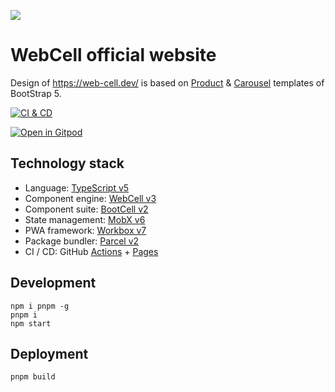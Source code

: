 ![](https://github.com/EasyWebApp.png)

# WebCell official website

Design of https://web-cell.dev/ is based on [Product][1] & [Carousel][2] templates of BootStrap 5.

[![CI & CD](https://github.com/EasyWebApp/EasyWebApp.github.io/actions/workflows/main.yml/badge.svg)][3]

[![Open in Gitpod](https://gitpod.io/button/open-in-gitpod.svg)][4]

## Technology stack

-   Language: [TypeScript v5][5]
-   Component engine: [WebCell v3][6]
-   Component suite: [BootCell v2][7]
-   State management: [MobX v6][8]
-   PWA framework: [Workbox v7][9]
-   Package bundler: [Parcel v2][10]
-   CI / CD: GitHub [Actions][11] + [Pages][12]

## Development

```shell
npm i pnpm -g
pnpm i
npm start
```

## Deployment

```shell
pnpm build
```

[1]: https://getbootstrap.com/docs/5.3/examples/product/
[2]: https://getbootstrap.com/docs/5.3/examples/carousel/
[3]: https://github.com/EasyWebApp/EasyWebApp.github.io/actions/workflows/main.yml
[4]: https://gitpod.io/?autostart=true#https://github.com/EasyWebApp/EasyWebApp.github.io
[5]: https://typescriptlang.org/
[6]: https://web-cell.dev/
[7]: https://bootstrap.web-cell.dev/
[8]: https://mobx.js.org/
[9]: https://developers.google.com/web/tools/workbox
[10]: https://parceljs.org/
[11]: https://github.com/features/actions
[12]: https://pages.github.com/
